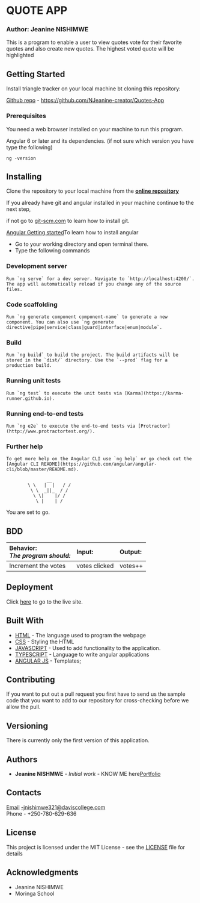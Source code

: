 # QUOTE APP

### Author: Jeanine NISHIMWE

This is a program to enable a user to view quotes vote for their favorite quotes and also create new quotes. The highest voted quote will be highlighted

## Getting Started

Install triangle tracker on your local machine bt cloning this repository:

[Github repo](https://github.com/NJeanine-creator/Quotes-App) - https://github.com/NJeanine-creator/Quotes-App

### Prerequisites

You need a web browser installed on your machine to run this program.

Angular 6 or later and its dependencies.
(if not sure which version you have type the following)

```
ng -version
```

## Installing

Clone the repository to your local machine from the **[online repository](https://github.com/NJeanine-creator/Quotes-App)**

If you already have git and angular installed in your machine continue to the next step,

if not go to [git-scm.com](https://git-scm.com/book/en/v2/Getting-Started-Installing-Git) to learn how to install git.

[Angular Getting started](https://angular.io)To learn how to install angular

- Go to your working directory and open terminal there.
- Type the following commands


### Development server
```
Run `ng serve` for a dev server. Navigate to `http://localhost:4200/`. The app will automatically reload if you change any of the source files.
```

### Code scaffolding
```
Run `ng generate component component-name` to generate a new component. You can also use `ng generate directive|pipe|service|class|guard|interface|enum|module`.
```
### Build
```
Run `ng build` to build the project. The build artifacts will be stored in the `dist/` directory. Use the `--prod` flag for a production build.
```
### Running unit tests
```
Run `ng test` to execute the unit tests via [Karma](https://karma-runner.github.io).
```
### Running end-to-end tests
```
Run `ng e2e` to execute the end-to-end tests via [Protractor](http://www.protractortest.org/).
```
### Further help
```
To get more help on the Angular CLI use `ng help` or go check out the [Angular CLI README](https://github.com/angular/angular-cli/blob/master/README.md).
```

```
               __
        \ \   |  |   / /
         \ \  _||_  / /
          \ \|    |/ /
           \ |    | /
```

You are set to go.

## BDD

| Behavior: <br>_The program should:_                  | Input:  | Output:                     |
| :--------------------------------------------------- | :------ | :-------------------------- |
| Increment the votes                                  | votes clicked | votes++       |

## Deployment

Click [here](https://github.com/NJeanine-creator/Quotes-App) to go to the live site.<br>

## Built With

- [HTML](https://developer.mozilla.org/en-US/docs/Web/HTML) - The language used to program the webpage
- [CSS](https://developer.mozilla.org/en-US/docs/Web/CSS) - Styling the HTML
- [JAVASCRIPT](https://developer.mozilla.org/en-US/docs/Web/JavaScript) - Used to add functionality to the application.
- [TYPESCRIPT](https://www.typescriptlang.org/) - Language to write  angular applications
- [ANGULAR JS](https://angular.io) - Templates;

## Contributing

If you want to put out a pull request you first have to send us the sample code that you want to add to our repository for cross-checking before we allow the pull.

## Versioning

There is currently only the first version of this application.

## Authors

- **Jeanine NISHMWE** - _Initial work_ - KNOW ME here[Portfolio](https://github.com/NJeanine-creator/Quotes-App)

## Contacts

[Email](https://mail.google.com) -jnishimwe321@daviscollege.com <br>
Phone - +250-780-629-636

## License

This project is licensed under the MIT License - see the [LICENSE](LICENSE) file for details

## Acknowledgments

- Jeanine NISHIMWE
- Moringa School
